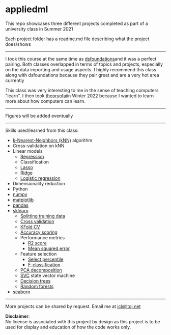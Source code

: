# appliedml
This repo showcases three different projects completed as part of a university class in Summer 2021

Each project folder has a readme.md file describing what the project does/shows

***

I took this course at the same time as [dsfoundations](https://github.com/jckbr/dsfoundations)and it was a perfect pairing. Both classes overlapped in terms of topics and projects, especially on the data importing and usage aspects. I highly recommend this class along with dsfoundations because they pair great and are a very hot area currently

This class was very interesting to me in the sense of teaching computers "learn". I then took [theoryofai](https://github.com/jckbr/theoryofai)in Winter 2022 because I wanted to learn more about how computers can learn.

***

Figures will be added eventually

***

Skills used/learned from this class:
- [k-Nearest-Neighbors (kNN)](https://scikit-learn.org/stable/modules/generated/sklearn.neighbors.KNeighborsClassifier.html?highlight=knei#sklearn.neighbors.KNeighborsClassifier) algorithm
- Cross-validation on kNN
- Linear models
	- [Regression](https://scikit-learn.org/stable/modules/generated/sklearn.linear_model.LinearRegression.html?highlight=regression#sklearn.linear_model.LinearRegression)
	- Classification
	- [Lasso](https://scikit-learn.org/stable/modules/generated/sklearn.linear_model.Lasso.html?highlight=lasso#sklearn.linear_model.Lasso)
	- [Ridge](https://scikit-learn.org/stable/modules/generated/sklearn.linear_model.Ridge.html?highlight=ridge#sklearn.linear_model.Ridge)
	- [Logistic regression](https://scikit-learn.org/stable/modules/generated/sklearn.linear_model.LogisticRegression.html?highlight=regression#sklearn.linear_model.LogisticRegression)
- Dimensionality reduction
- Python
- [numpy](https://numpy.org)
- [matplotlib](https://matplotlib.org)
- [pandas](https://pandas.pydata.org)
- [sklearn](https://scikit-learn.org/stable/)
	- [Splitting training data](https://scikit-learn.org/stable/modules/generated/sklearn.model_selection.train_test_split.html?highlight=train_test#sklearn.model_selection.train_test_split)
	- [Cross validation](https://scikit-learn.org/stable/modules/generated/sklearn.model_selection.cross_validate.html?highlight=cross_va#sklearn.model_selection.cross_validate)
	- [KFold CV](https://scikit-learn.org/stable/modules/generated/sklearn.model_selection.KFold.html?highlight=kfold#sklearn.model_selection.KFold)
	- [Accuracy scoring](https://scikit-learn.org/stable/modules/generated/sklearn.metrics.accuracy_score.html?highlight=accuracy#sklearn.metrics.accuracy_score)
	- Performance metrics
		- [R2 score](https://scikit-learn.org/stable/modules/generated/sklearn.metrics.r2_score.html?highlight=r2#sklearn.metrics.r2_score)
		- [Mean squared error](https://scikit-learn.org/stable/modules/generated/sklearn.metrics.mean_squared_error.html?highlight=mean_squ#sklearn.metrics.mean_squared_error)
	- Feature selection
		- [Select percentile](https://scikit-learn.org/stable/modules/generated/sklearn.feature_selection.SelectPercentile.html?highlight=select#sklearn.feature_selection.SelectPercentile)
		- [F-classification](https://scikit-learn.org/stable/modules/generated/sklearn.feature_selection.f_classif.html?highlight=f_clas#sklearn.feature_selection.f_classif)
	- [PCA decomposition](https://scikit-learn.org/stable/modules/generated/sklearn.decomposition.PCA.html?highlight=pca#sklearn.decomposition.PCA)
	- [SVC](https://scikit-learn.org/stable/modules/generated/sklearn.svm.SVC.html?highlight=svc#sklearn.svm.SVC) state vector machine
	- [Decision trees](https://scikit-learn.org/stable/modules/generated/sklearn.tree.DecisionTreeRegressor.html?highlight=tree#sklearn.tree.DecisionTreeRegressor)
	- [Random forests](https://scikit-learn.org/stable/modules/generated/sklearn.ensemble.RandomForestRegressor.html?highlight=random#sklearn.ensemble.RandomForestRegressor)
- [seaborn](https://seaborn.pydata.org)

***

More projects can be shared by request. Email me at jcl@ltgi.net

**Disclaimer**:<br>
No license is associated with this project by design as this project is to be used for display and education of how the code works only.